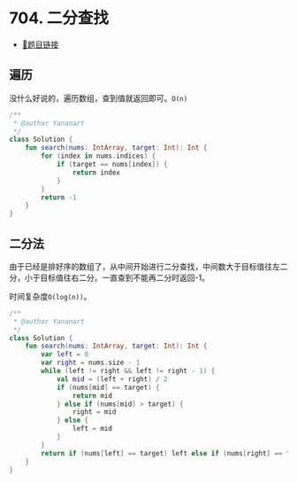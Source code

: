 # 704. 二分查找

- [🔗题目链接](https://leetcode-cn.com/problems/binary-search/)

## 遍历

没什么好说的，遍历数组，查到值就返回即可。`O(n)`

```kotlin
/**
 * @author Yananart
 */
class Solution {
    fun search(nums: IntArray, target: Int): Int {
        for (index in nums.indices) {
            if (target == nums[index]) {
                return index
            }
        }
        return -1
    }
}
```

## 二分法

由于已经是排好序的数组了，从中间开始进行二分查找，中间数大于目标值往左二分，小于目标值往右二分。一直查到不能再二分时返回-1。

时间复杂度`O(log(n))`。

```kotlin
/**
 * @author Yananart
 */
class Solution {
    fun search(nums: IntArray, target: Int): Int {
        var left = 0
        var right = nums.size - 1
        while (left != right && left != right - 1) {
            val mid = (left + right) / 2
            if (nums[mid] == target) {
                return mid
            } else if (nums[mid] > target) {
                right = mid
            } else {
                left = mid
            }
        }
        return if (nums[left] == target) left else if (nums[right] == target) right else -1
    }
}
```